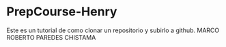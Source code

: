 # PrepCourse-Henry
Este es un tutorial de como clonar un repositorio y subirlo a github.
MARCO ROBERTO PAREDES CHISTAMA
